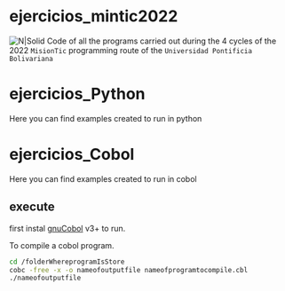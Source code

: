 # ejercicios_mintic2022

![N|Solid](https://misiontic.ucaldas.edu.co/pluginfile.php/1/theme_mb2nl/logo/1626194708/logos1.png)
Code of all the programs carried out during the 4 cycles of the 2022 `MisionTic` programming route of the `Universidad Pontificia Bolivariana`

# ejercicios_Python

Here you can find examples created to run in python

# ejercicios_Cobol

Here you can find examples created to run in cobol

## execute

first instal [gnuCobol](https://gnucobol.sourceforge.io/) v3+ to run.

To compile a cobol program.

```sh
cd /folderWhereprogramIsStore
cobc -free -x -o nameofoutputfile nameofprogramtocompile.cbl
./nameofoutputfile
```
